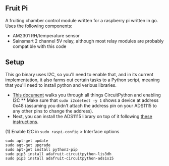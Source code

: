 Fruit Pi
--------

A fruiting chamber control module written for a raspberry pi written in go. Uses the following components:

* AM2301 RH/temperature sensor
* Sainsmart 2 channel 5V relay, although most relay modules are probably compatible with this code

Setup
-----

This go binary uses I2C, so you'll need to enable that, and in its current implementation, it also farms out certain tasks to a Python script, meaning that you'll need to install python and verious libraries.

* [This document](https://learn.adafruit.com/circuitpython-on-raspberrypi-linux/installing-circuitpython-on-raspberry-pi) walks you through all things CircuitPython and enabling I2C
** Make sure that `sudo i2cdetect -y 1` shows a device at address 0x48 (assuming you didn't attach the address pin on your ADS1115 to any other pins to change the address).
* Next, you can install the ADS1115 library on top of it following [these instructions](https://github.com/adafruit/Adafruit_CircuitPython_ADS1x15).

(1) Enable I2C in `sudo raspi-config` > Interface options
```
sudo apt-get update
sudo agt-get upgrade
sudo apt-get install python3-pip
sudo pip3 install adafruit-circuitpython-lis3dh
sudo pip3 install adafruit-circuitpython-ads1x15
```
